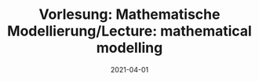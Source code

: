 ---
title: "Vorlesung: Mathematische Modellierung/Lecture: mathematical modelling"
collection: teaching
type: "Undergraduate course"
permalink: /teaching/2021-summer-teaching1
venue: "University of Freiburg, Department of Applied Mathematics"
date: 2021-04-01
location: "Freiburg, Germany"
role: "assistance"
---